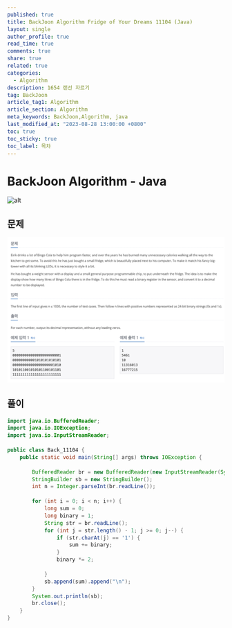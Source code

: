 ```yaml
---
published: true
title: BackJoon Algorithm Fridge of Your Dreams 11104 (Java)
layout: single
author_profile: true
read_time: true
comments: true
share: true
related: true
categories:
  - Algorithm
description: 1654 랜선 자르기
tag: BackJoon
article_tag1: Algorithm
article_section: Algorithm
meta_keywords: BackJoon,Algorithm, java
last_modified_at: "2023-08-28 13:00:00 +0800"
toc: true
toc_sticky: true
toc_label: 목차
---
```


# BackJoon Algorithm - Java

![alt](https://d2gd6pc034wcta.cloudfront.net/images/logo@2x.png)

## 문제

![alt](/assets/images/post/Algorithm/11104.png)

## 풀이

```java
import java.io.BufferedReader;
import java.io.IOException;
import java.io.InputStreamReader;

public class Back_11104 {
    public static void main(String[] args) throws IOException {

        BufferedReader br = new BufferedReader(new InputStreamReader(System.in));
        StringBuilder sb = new StringBuilder();
        int n = Integer.parseInt(br.readLine());

        for (int i = 0; i < n; i++) {
            long sum = 0;
            long binary = 1;
            String str = br.readLine();
            for (int j = str.length() - 1; j >= 0; j--) {
                if (str.charAt(j) == '1') {
                    sum += binary;
                }
                binary *= 2;

            }
            sb.append(sum).append("\n");
        }
        System.out.println(sb);
        br.close();
    }
}


```
